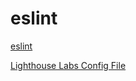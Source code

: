 # eslint

[eslint](https://www.npmjs.com/package/eslint)

[Lighthouse Labs Config File](https://gist.github.com/kvirani/6cdb9511522d4357839718a050e7dd3b)
